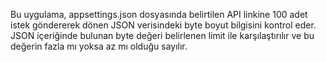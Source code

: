 Bu uygulama, appsettings.json dosyasında belirtilen API linkine 100 adet istek göndererek dönen JSON verisindeki byte boyut bilgisini kontrol eder. JSON içeriğinde bulunan byte değeri belirlenen limit ile karşılaştırılır ve bu değerin fazla mı yoksa az mı olduğu sayılır.
